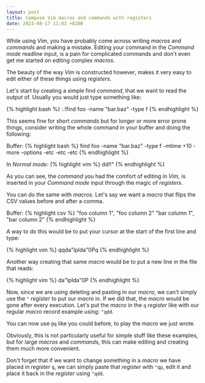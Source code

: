```yaml
---
layout: post
title: Compose Vim macros and commands with registers
date: 2023-08-17 11:03 +0200
---
```


While using *Vim*, you have probably come across writing *macros* and *commands* and
making a mistake. Editing your command in the *Command mode* readline input, is
a pain for complicated commands and don't even get me started on editing complex
*macros*.

The beauty of the way *Vim* is constructed however, makes it very easy to edit
either of these things using *registers*.

Let's start by creating a simple find *command*, that we want to read the output
of. Usually you would just type something like:

{% highlight bash %}
:.!find foo -name "bar.baz" -type f
{% endhighlight %}

This seems fine for short *commands* but for longer or more error prone things,
consider writing the whole command in your buffer and doing the following:

Buffer:
{% highlight bash %}
find foo -name "bar.baz" -type f -mtime +10 -more -options -etc -etc -etc
{% endhighlight %}

In *Normal mode*:
{% highlight vim %}
dd!!<C-R>"
{% endhighlight %}

As you can see, the *command* you had the comfort of editing in *Vim*, is
inserted in your *Command mode* input through the magic of *registers*.

You can do the same with *macros*. Let's say we want a *macro* that flips the
CSV values before and after a comma.

Buffer:
{% highlight csv %}
"foo column 1", "foo column 2"
"bar column 1", "bar column 2"
{% endhighlight %}

A way to do this would be to put your cursor at the start of the first line and
type:

{% highlight vim %}
qqda"lplda"0Pq
{% endhighlight %}

Another way creating that same *macro* would be to put a new line in the file that
reads:

{% highlight vim %}
da"lplda"0P
{% endhighlight %}

Now, since we are using deleting and pasting in our *macro*, we can't simply use
the `"` *register* to put our *macro* in. If we did that, the *macro* would be gone
after every execution. Let's put the *macro* in the `q` *register* like with our
regular *macro* record example using: `"qdd`.

You can now use `@q` like you could before, to play the *macro* we just wrote.

Obviously, this is not particularly useful for simple stuff like these examples,
but for large *macros* and *commands*, this can make editing and creating them
much more convenient.

Don't forget that if we want to change something in a *macro* we have placed in
*register* `q`, we can simply paste that *register* with `"qp`, edit it and place it back in
the *register* using `"qdd`.
